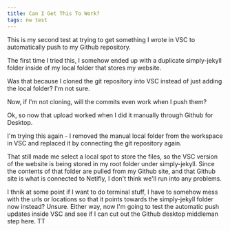 ```yaml
---
title: Can I Get This To Work? 
tags: nw test
---
```


This is my second test at trying to get something I wrote in VSC to automatically push to my Github repository.

The first time I tried this, I somehow ended up with a duplicate simply-jekyll folder inside of my local folder that stores my website. 

Was that because I cloned the git repository into VSC instead of just adding the local folder? I'm not sure. 

Now, if I'm not cloning, will the commits even work when I push them? 

Ok, so now that upload worked when I did it manually through Github for Desktop.

I'm trying this again - I removed the manual local folder from the workspace in VSC and replaced it by connecting the git repository again.

That still made me select a local spot to store the files, so the VSC version of the website is being stored in my root folder under simply-jekyll. Since the contents of that folder are pulled from my Github site, and that Github site is what is connected to Netifly, I don't think we'll run into any problems.

I thnik at some point if I want to do terminal stuff, I have to somehow mess with the urls or locations so that it points towards the simply-jekyll folder now instead? Unsure. Either way, now I'm going to test the automatic push updates inside VSC and see if I can cut out the Github desktop middleman step here. TT